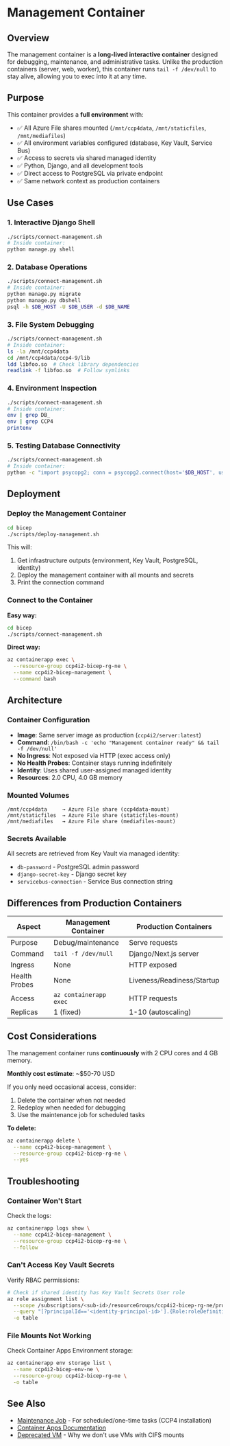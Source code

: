 # Management Container

## Overview

The management container is a **long-lived interactive container** designed for debugging, maintenance, and administrative tasks. Unlike the production containers (server, web, worker), this container runs `tail -f /dev/null` to stay alive, allowing you to exec into it at any time.

## Purpose

This container provides a **full environment** with:
- ✅ All Azure File shares mounted (`/mnt/ccp4data`, `/mnt/staticfiles`, `/mnt/mediafiles`)
- ✅ All environment variables configured (database, Key Vault, Service Bus)
- ✅ Access to secrets via shared managed identity
- ✅ Python, Django, and all development tools
- ✅ Direct access to PostgreSQL via private endpoint
- ✅ Same network context as production containers

## Use Cases

### 1. **Interactive Django Shell**
```bash
./scripts/connect-management.sh
# Inside container:
python manage.py shell
```

### 2. **Database Operations**
```bash
./scripts/connect-management.sh
# Inside container:
python manage.py migrate
python manage.py dbshell
psql -h $DB_HOST -U $DB_USER -d $DB_NAME
```

### 3. **File System Debugging**
```bash
./scripts/connect-management.sh
# Inside container:
ls -la /mnt/ccp4data
cd /mnt/ccp4data/ccp4-9/lib
ldd libfoo.so  # Check library dependencies
readlink -f libfoo.so  # Follow symlinks
```

### 4. **Environment Inspection**
```bash
./scripts/connect-management.sh
# Inside container:
env | grep DB_
env | grep CCP4
printenv
```

### 5. **Testing Database Connectivity**
```bash
./scripts/connect-management.sh
# Inside container:
python -c "import psycopg2; conn = psycopg2.connect(host='$DB_HOST', user='$DB_USER', password='$DB_PASSWORD', database='$DB_NAME'); print('Connected successfully')"
```

## Deployment

### Deploy the Management Container
```bash
cd bicep
./scripts/deploy-management.sh
```

This will:
1. Get infrastructure outputs (environment, Key Vault, PostgreSQL, identity)
2. Deploy the management container with all mounts and secrets
3. Print the connection command

### Connect to the Container
**Easy way:**
```bash
cd bicep
./scripts/connect-management.sh
```

**Direct way:**
```bash
az containerapp exec \
  --resource-group ccp4i2-bicep-rg-ne \
  --name ccp4i2-bicep-management \
  --command bash
```

## Architecture

### Container Configuration
- **Image**: Same server image as production (`ccp4i2/server:latest`)
- **Command**: `/bin/bash -c 'echo "Management container ready" && tail -f /dev/null'`
- **No Ingress**: Not exposed via HTTP (exec access only)
- **No Health Probes**: Container stays running indefinitely
- **Identity**: Uses shared user-assigned managed identity
- **Resources**: 2.0 CPU, 4.0 GB memory

### Mounted Volumes
```
/mnt/ccp4data     → Azure File share (ccp4data-mount)
/mnt/staticfiles  → Azure File share (staticfiles-mount)
/mnt/mediafiles   → Azure File share (mediafiles-mount)
```

### Secrets Available
All secrets are retrieved from Key Vault via managed identity:
- `db-password` - PostgreSQL admin password
- `django-secret-key` - Django secret key
- `servicebus-connection` - Service Bus connection string

## Differences from Production Containers

| Aspect | Management Container | Production Containers |
|--------|---------------------|----------------------|
| Purpose | Debug/maintenance | Serve requests |
| Command | `tail -f /dev/null` | Django/Next.js server |
| Ingress | None | HTTP exposed |
| Health Probes | None | Liveness/Readiness/Startup |
| Access | `az containerapp exec` | HTTP requests |
| Replicas | 1 (fixed) | 1-10 (autoscaling) |

## Cost Considerations

The management container runs **continuously** with 2 CPU cores and 4 GB memory. 

**Monthly cost estimate**: ~$50-70 USD

If you only need occasional access, consider:
1. Delete the container when not needed
2. Redeploy when needed for debugging
3. Use the maintenance job for scheduled tasks

**To delete:**
```bash
az containerapp delete \
  --name ccp4i2-bicep-management \
  --resource-group ccp4i2-bicep-rg-ne \
  --yes
```

## Troubleshooting

### Container Won't Start
Check the logs:
```bash
az containerapp logs show \
  --name ccp4i2-bicep-management \
  --resource-group ccp4i2-bicep-rg-ne \
  --follow
```

### Can't Access Key Vault Secrets
Verify RBAC permissions:
```bash
# Check if shared identity has Key Vault Secrets User role
az role assignment list \
  --scope /subscriptions/<sub-id>/resourceGroups/ccp4i2-bicep-rg-ne/providers/Microsoft.KeyVault/vaults/kv-ne-<suffix> \
  --query "[?principalId=='<identity-principal-id>'].{Role:roleDefinitionName}" \
  -o table
```

### File Mounts Not Working
Check Container Apps Environment storage:
```bash
az containerapp env storage list \
  --name ccp4i2-bicep-env-ne \
  --resource-group ccp4i2-bicep-rg-ne \
  -o table
```

## See Also

- [Maintenance Job](./MAINTENANCE_JOB.md) - For scheduled/one-time tasks (CCP4 installation)
- [Container Apps Documentation](https://learn.microsoft.com/en-us/azure/container-apps/)
- [Deprecated VM](../Deprecated/VM_DEPRECATION.md) - Why we don't use VMs with CIFS mounts
